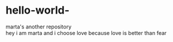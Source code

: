 # hello-world-
marta's another repository  
hey i am marta and i choose love 
because love is better than fear 

